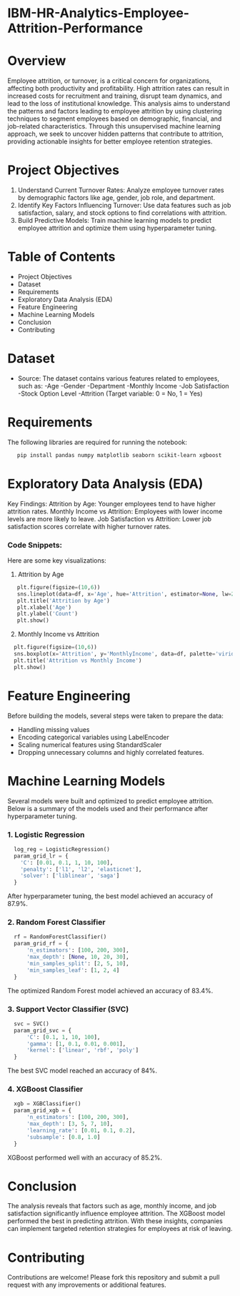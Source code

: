 # IBM-HR-Analytics-Employee-Attrition-Performance

# Overview

Employee attrition, or turnover, is a critical concern for organizations, affecting both productivity and profitability. High attrition rates can result in increased costs for recruitment and training, disrupt team dynamics, and lead to the loss of institutional knowledge. This analysis aims to understand the patterns and factors leading to employee attrition by using clustering techniques to segment employees based on demographic, financial, and job-related characteristics. Through this unsupervised machine learning approach, we seek to uncover hidden patterns that contribute to attrition, providing actionable insights for better employee retention strategies.

# Project Objectives
1. Understand Current Turnover Rates: Analyze employee turnover rates by demographic factors like age, gender, job role, and department.
2. Identify Key Factors Influencing Turnover: Use data features such as job satisfaction, salary, and stock options to find correlations with attrition.
3. Build Predictive Models: Train machine learning models to predict employee attrition and optimize them using hyperparameter tuning.

# Table of Contents
- Project Objectives
- Dataset
- Requirements
- Exploratory Data Analysis (EDA)
- Feature Engineering
- Machine Learning Models
- Conclusion
- Contributing

# Dataset
- Source: The dataset contains various features related to employees, such as:
  -Age
  -Gender
  -Department
  -Monthly Income
  -Job Satisfaction
  -Stock Option Level
  -Attrition (Target variable: 0 = No, 1 = Yes)

# Requirements
The following libraries are required for running the notebook:
```bash
   pip install pandas numpy matplotlib seaborn scikit-learn xgboost
```
# Exploratory Data Analysis (EDA)
Key Findings:
Attrition by Age: Younger employees tend to have higher attrition rates.
Monthly Income vs Attrition: Employees with lower income levels are more likely to leave.
Job Satisfaction vs Attrition: Lower job satisfaction scores correlate with higher turnover rates.

### Code Snippets:
Here are some key visualizations:

1. Attrition by Age
```python
   plt.figure(figsize=(10,6))
   sns.lineplot(data=df, x='Age', hue='Attrition', estimator=None, lw=2)
   plt.title('Attrition by Age')
   plt.xlabel('Age')
   plt.ylabel('Count')
   plt.show()
```
2. Monthly Income vs Attrition
```python
  plt.figure(figsize=(10,6))
  sns.boxplot(x='Attrition', y='MonthlyIncome', data=df, palette='viridis')
  plt.title('Attrition vs Monthly Income')
  plt.show()
```

# Feature Engineering
Before building the models, several steps were taken to prepare the data:

- Handling missing values
- Encoding categorical variables using LabelEncoder
- Scaling numerical features using StandardScaler
- Dropping unnecessary columns and highly correlated features.

# Machine Learning Models
Several models were built and optimized to predict employee attrition. Below is a summary of the models used and their performance after hyperparameter tuning.

### 1. Logistic Regression
```python
  log_reg = LogisticRegression()
  param_grid_lr = {
    'C': [0.01, 0.1, 1, 10, 100],
    'penalty': ['l1', 'l2', 'elasticnet'],
    'solver': ['liblinear', 'saga']
  }
```
After hyperparameter tuning, the best model achieved an accuracy of 87.9%.

### 2. Random Forest Classifier
```python
  rf = RandomForestClassifier()
  param_grid_rf = {
      'n_estimators': [100, 200, 300],
      'max_depth': [None, 10, 20, 30],
      'min_samples_split': [2, 5, 10],
      'min_samples_leaf': [1, 2, 4]
  }
```
The optimized Random Forest model achieved an accuracy of 83.4%.

### 3. Support Vector Classifier (SVC)

```python
  svc = SVC()
  param_grid_svc = {
      'C': [0.1, 1, 10, 100],
      'gamma': [1, 0.1, 0.01, 0.001],
      'kernel': ['linear', 'rbf', 'poly']
  }
```
The best SVC model reached an accuracy of 84%.

### 4. XGBoost Classifier

```python
  xgb = XGBClassifier()
  param_grid_xgb = {
      'n_estimators': [100, 200, 300],
      'max_depth': [3, 5, 7, 10],
      'learning_rate': [0.01, 0.1, 0.2],
      'subsample': [0.8, 1.0]
  }
```
XGBoost performed well with an accuracy of 85.2%.

# Conclusion
The analysis reveals that factors such as age, monthly income, and job satisfaction significantly influence employee attrition. The XGBoost model performed the best in predicting attrition. With these insights, companies can implement targeted retention strategies for employees at risk of leaving.

# Contributing
Contributions are welcome! Please fork this repository and submit a pull request with any improvements or additional features.
